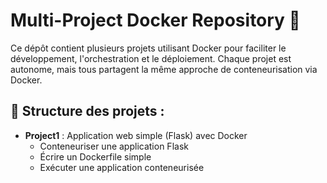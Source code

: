 # Multi-Project Docker Repository 🚀

Ce dépôt contient plusieurs projets utilisant Docker pour faciliter le développement, l'orchestration et le déploiement. Chaque projet est autonome, mais tous partagent la même approche de conteneurisation via Docker.

## 📁 Structure des projets :

- **Project1** : Application web simple (Flask) avec Docker
  - Conteneuriser une application Flask
  - Écrire un Dockerfile simple
  - Exécuter une application conteneurisée